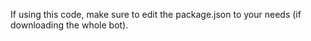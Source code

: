 If using this code, make sure to edit the package.json to your needs (if downloading the whole bot).
